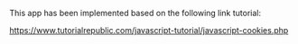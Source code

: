 This app has been implemented based on the following link tutorial:

https://www.tutorialrepublic.com/javascript-tutorial/javascript-cookies.php